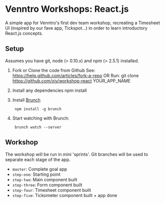 # Venntro Workshops: React.js

A simple app for Venntro's first dev team workshop,
recreating a Timesheet UI (inspired by our fave app, Tickspot...)
in order to learn introductory React.js concepts.


## Setup

Assumes you have git, node (> 0.10.x) and npm (> 2.5.1) installed.

1. Fork or Clone the code from Github
        See: https://help.github.com/articles/fork-a-repo OR
        Run: git clone https://github.com/xiy/workshop-react YOUR_APP_NAME

2. Install any dependencies
        npm install

3. Install [Brunch](http://brunch.io/)

        npm install -g brunch

4. Start watching with Brunch:

        brunch watch --server


## Workshop

The workshop will be run in mini 'sprints'.
Git branches will be used to separate each stage of the app.

* `master`: Complete goal app
* `step-one`: Starting point
* `step-two`: Main component built
* `step-three`: Form component built
* `step-four`: Timesheet component built
* `step-five`: Tickometer component built + app done
